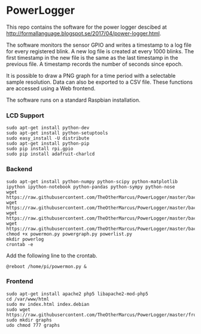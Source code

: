 # PowerLogger
This repo contains the software for the power logger descibed at http://formallanguage.blogspot.se/2017/04/power-logger.html.

The software monitors the sensor GPIO and writes a timestamp to a log file for every registered blink. A new log file is created at every 1000 blinks. The first timestamp in the new file is the same as the last timestamp in the previous file. A timestamp records the number of seconds since epoch.

It is possible to draw a PNG graph for a time period with a selectable sample resolution. Data can also be exported to a CSV file. These functions are accessed using a Web frontend.

The software runs on a standard Raspbian installation.

### LCD Support
```
sudo apt-get install python-dev
sudo apt-get install python-setuptools
sudo easy_install -U distribute
sudo apt-get install python-pip
sudo pip install rpi.gpio
sudo pip install adafruit-charlcd
```

### Backend
```
sudo apt-get install python-numpy python-scipy python-matplotlib ipython ipython-notebook python-pandas python-sympy python-nose
wget https://raw.githubusercontent.com/TheOtherMarcus/PowerLogger/master/backend/powermon.py
wget https://raw.githubusercontent.com/TheOtherMarcus/PowerLogger/master/backend/powergraph.py
wget https://raw.githubusercontent.com/TheOtherMarcus/PowerLogger/master/backend/powerlist.py
wget https://raw.githubusercontent.com/TheOtherMarcus/PowerLogger/master/backend/logreader.py
chmod +x powermon.py powergraph.py powerlist.py
mkdir powerlog
crontab -e
```
Add the following line to the crontab.
```
@reboot /home/pi/powermon.py &
```

### Frontend
```
sudo apt-get install apache2 php5 libapache2-mod-php5
cd /var/www/html
sudo mv index.html index.debian
sudo wget https://raw.githubusercontent.com/TheOtherMarcus/PowerLogger/master/frontend/index.php
sudo mkdir graphs
udo chmod 777 graphs
```

